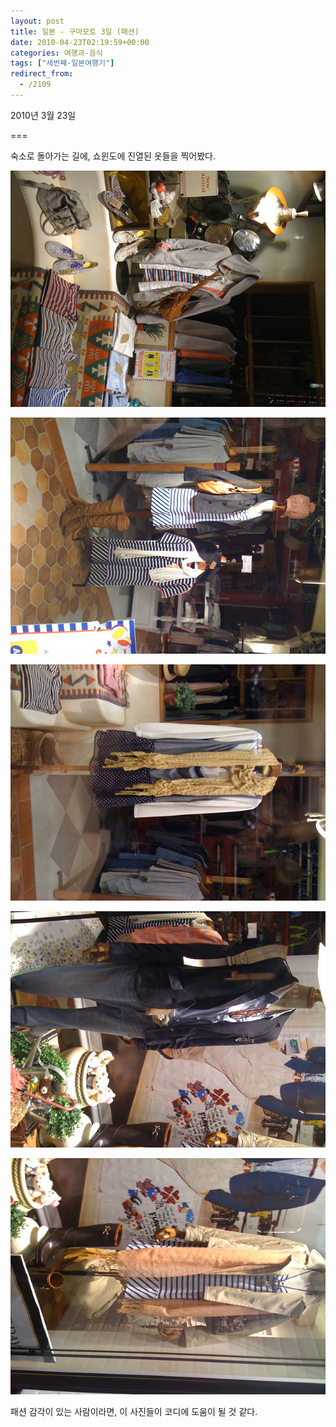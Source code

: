 ```yaml
---
layout: post
title: 일본 - 구마모토 3일 (패션)
date: 2010-04-23T02:19:59+00:00
categories: 여행과-음식
tags: ["세번째-일본여행기"]
redirect_from:
  - /2109
---
```


2010년 3월 23일

===

숙소로 돌아가는 길에, 쇼윈도에 진열된 옷들을 찍어봤다.

![ ](/assets/media/uploads_1_cfile3.uf.201066054BD0B20B215A95.jpg)

![ ](/assets/media/uploads_1_cfile8.uf.121066054BD0B20C22EBED.jpg)

![ ](/assets/media/uploads_1_cfile22.uf.131066054BD0B20C23A2D9.jpg)

![ ](/assets/media/uploads_1_cfile9.uf.151066054BD0B20D24707A.jpg)

![ ](/assets/media/uploads_1_cfile6.uf.181066054BD0B20F2581F6.jpg)

패션 감각이 있는 사람이라면, 이 사진들이 코디에 도움이 될 것 같다.


